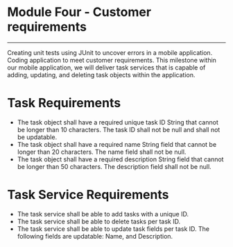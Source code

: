 # Module Four - Customer requirements
--- 

Creating unit tests using JUnit to uncover errors in a mobile application. Coding application to meet customer requirements. This milestone within our mobile application, we will deliver task services that is capable of adding, updating, and deleting task objects within the application.

# Task Requirements

- The task object shall have a required unique task ID String that cannot be longer than 10 characters. The task ID shall not be null and shall not be updatable. 
- The task object shall have a required name String field that cannot be longer than 20 characters. The name field shall not be null. 
- The task object shall have a required description String field that cannot be longer than 50 characters. The description field shall not be null. 

# Task Service Requirements 
 
- The task service shall be able to add tasks with a unique ID. 
- The task service shall be able to delete tasks per task ID. 
- The task service shall be able to update task fields per task ID. The following fields are updatable: Name, and Description. 
